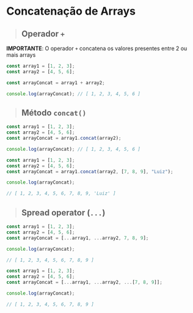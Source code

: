 # Concatenação de Arrays

> ## **Operador `+`**

**IMPORTANTE**: O operador `+` concatena os valores presentes entre 2 ou mais arrays

```js
const array1 = [1, 2, 3];
const array2 = [4, 5, 6];

const arrayConcat = array1 + array2;

console.log(arrayConcat); // [ 1, 2, 3, 4, 5, 6 ]
```

> ## **Método `concat()`**

```js
const array1 = [1, 2, 3];
const array2 = [4, 5, 6];
const arrayConcat = array1.concat(array2);

console.log(arrayConcat); // [ 1, 2, 3, 4, 5, 6 ]
```

```js
const array1 = [1, 2, 3];
const array2 = [4, 5, 6];
const arrayConcat = array1.concat(array2, [7, 8, 9], "Luiz");

console.log(arrayConcat);

// [ 1, 2, 3, 4, 5, 6, 7, 8, 9, 'Luiz' ]
```

> ## **Spread operator (`...`)**

```js
const array1 = [1, 2, 3];
const array2 = [4, 5, 6];
const arrayConcat = [...array1, ...array2, 7, 8, 9];

console.log(arrayConcat);

// [ 1, 2, 3, 4, 5, 6, 7, 8, 9 ]
```

```js
const array1 = [1, 2, 3];
const array2 = [4, 5, 6];
const arrayConcat = [...array1, ...array2, ...[7, 8, 9]];

console.log(arrayConcat);

// [ 1, 2, 3, 4, 5, 6, 7, 8, 9 ]
```
